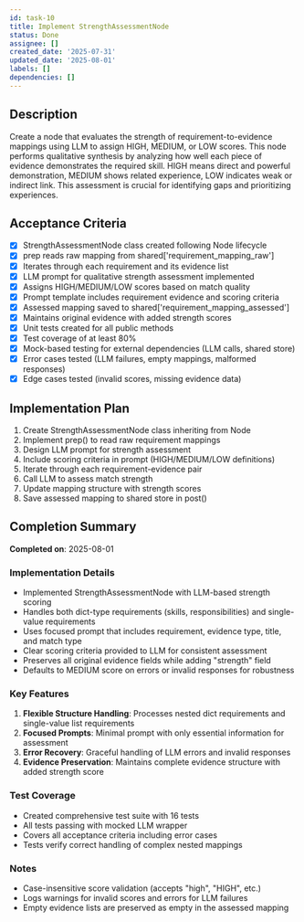 ```yaml
---
id: task-10
title: Implement StrengthAssessmentNode
status: Done
assignee: []
created_date: '2025-07-31'
updated_date: '2025-08-01'
labels: []
dependencies: []
---
```


## Description

Create a node that evaluates the strength of requirement-to-evidence mappings using LLM to assign HIGH, MEDIUM, or LOW scores. This node performs qualitative synthesis by analyzing how well each piece of evidence demonstrates the required skill. HIGH means direct and powerful demonstration, MEDIUM shows related experience, LOW indicates weak or indirect link. This assessment is crucial for identifying gaps and prioritizing experiences.

## Acceptance Criteria

- [x] StrengthAssessmentNode class created following Node lifecycle
- [x] prep reads raw mapping from shared['requirement_mapping_raw']
- [x] Iterates through each requirement and its evidence list
- [x] LLM prompt for qualitative strength assessment implemented
- [x] Assigns HIGH/MEDIUM/LOW scores based on match quality
- [x] Prompt template includes requirement evidence and scoring criteria
- [x] Assessed mapping saved to shared['requirement_mapping_assessed']
- [x] Maintains original evidence with added strength scores
- [x] Unit tests created for all public methods
- [x] Test coverage of at least 80%
- [x] Mock-based testing for external dependencies (LLM calls, shared store)
- [x] Error cases tested (LLM failures, empty mappings, malformed responses)
- [x] Edge cases tested (invalid scores, missing evidence data)

## Implementation Plan

1. Create StrengthAssessmentNode class inheriting from Node
2. Implement prep() to read raw requirement mappings
3. Design LLM prompt for strength assessment
4. Include scoring criteria in prompt (HIGH/MEDIUM/LOW definitions)
5. Iterate through each requirement-evidence pair
6. Call LLM to assess match strength
7. Update mapping structure with strength scores
8. Save assessed mapping to shared store in post()

## Completion Summary

**Completed on**: 2025-08-01

### Implementation Details

- Implemented StrengthAssessmentNode with LLM-based strength scoring
- Handles both dict-type requirements (skills, responsibilities) and single-value requirements
- Uses focused prompt that includes requirement, evidence type, title, and match type
- Clear scoring criteria provided to LLM for consistent assessment
- Preserves all original evidence fields while adding "strength" field
- Defaults to MEDIUM score on errors or invalid responses for robustness

### Key Features

1. **Flexible Structure Handling**: Processes nested dict requirements and single-value list requirements
2. **Focused Prompts**: Minimal prompt with only essential information for assessment
3. **Error Recovery**: Graceful handling of LLM errors and invalid responses
4. **Evidence Preservation**: Maintains complete evidence structure with added strength score

### Test Coverage

- Created comprehensive test suite with 16 tests
- All tests passing with mocked LLM wrapper
- Covers all acceptance criteria including error cases
- Tests verify correct handling of complex nested mappings

### Notes

- Case-insensitive score validation (accepts "high", "HIGH", etc.)
- Logs warnings for invalid scores and errors for LLM failures
- Empty evidence lists are preserved as empty in the assessed mapping
